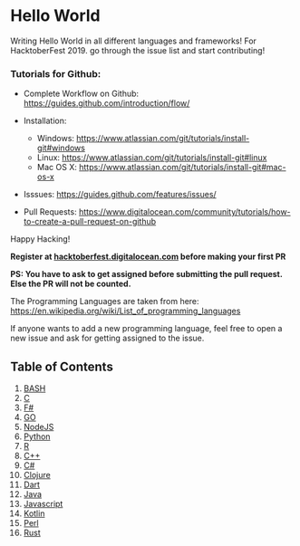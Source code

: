 # Hello World
Writing Hello World in all different languages and frameworks! For HacktoberFest 2019.
go through the issue list and start contributing!

### Tutorials for Github:

 - Complete Workflow on Github: https://guides.github.com/introduction/flow/

 - Installation:
    - Windows: https://www.atlassian.com/git/tutorials/install-git#windows
    - Linux: https://www.atlassian.com/git/tutorials/install-git#linux
    - Mac OS X: https://www.atlassian.com/git/tutorials/install-git#mac-os-x

 - Isssues: https://guides.github.com/features/issues/

 - Pull Requests: https://www.digitalocean.com/community/tutorials/how-to-create-a-pull-request-on-github


Happy Hacking!


**Register at [hacktoberfest.digitalocean.com](https://hacktoberfest.digitalocean.com) before making your first PR**

**PS: You have to ask to get assigned before submitting the pull request. Else the PR will not be counted.**

The Programming Languages are taken from here: https://en.wikipedia.org/wiki/List_of_programming_languages

If anyone wants to add a new programming language, feel free to open a new issue and ask for getting assigned to the issue.


## Table of Contents

1. [BASH](BASH)
2. [C](C)
3. [F&#35;](F_#)
4. [GO](GO)
5. [NodeJS](NODEJS)
6. [Python](Python)
7. [R](R)
8. [C++](C++)
9. [C&#35;](c_#)
10. [Clojure](clojure)
11. [Dart](dart)
12. [Java](java)
13. [Javascript](javascript)
14. [Kotlin](kotlin)
15. [Perl](perl)
16. [Rust](rust)
